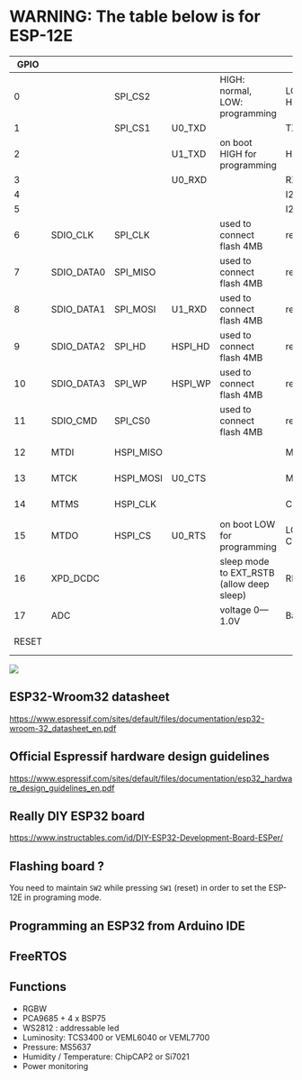 # WARNING: The table below is for ESP-12E

| GPIO  |            |           |         |                                           |            | Arduino |                  |
| ----- | ---------- | --------- | ------- | ----------------------------------------- | ---------- | ------- | ---------------- |
| 0     |            | SPI_CS2   |         | HIGH: normal, LOW: programming            | LOW / HIGH | D3      | button LOW / BLK |
| 1     |            | SPI_CS1   | U0_TXD  |                                           | TX         | D10     | TX               |
| 2     |            |           | U1_TXD  | on boot HIGH for programming              | HIGH       | D4      | One WIRE (HIGH)  |
| 3     |            |           | U0_RXD  |                                           | RX         | D9      | RX               |
| 4     |            |           |         |                                           | I2C        | D2/SDA  | SDA              |
| 5     |            |           |         |                                           | I2C        | D1/SCL  | SCL              |
| 6     | SDIO_CLK   | SPI_CLK   |         | used to connect flash 4MB                 | reserved   |
| 7     | SDIO_DATA0 | SPI_MISO  |         | used to connect flash 4MB                 | reserved   |
| 8     | SDIO_DATA1 | SPI_MOSI  | U1_RXD  | used to connect flash 4MB                 | reserved   |
| 9     | SDIO_DATA2 | SPI_HD    | HSPI_HD | used to connect flash 4MB                 | reserved   |
| 10    | SDIO_DATA3 | SPI_WP    | HSPI_WP | used to connect flash 4MB                 | reserved   |
| 11    | SDIO_CMD   | SPI_CS0   |         | used to connect flash 4MB                 | reserved   |
| 12    | MTDI       | HSPI_MISO |         |                                           | MISO       | D6      | PWM R            |
| 13    | MTCK       | HSPI_MOSI | U0_CTS  |                                           | MOSI       | D7      | PWM G            |
| 14    | MTMS       | HSPI_CLK  |         |                                           | CLK        | D5      | PWM B            |
| 15    | MTDO       | HSPI_CS   | U0_RTS  | on boot LOW for programming               | LOW / CS   | D8      | PWM W (LOW)      |
| 16    | XPD_DCDC   |           |         | sleep mode to EXT_RSTB (allow deep sleep) | RESET      | D0      | RST              |
| 17    | ADC        |           |         | voltage 0—1.0V                            | Battery    | A0      |
| RESET |            |           |         |                                           |            |         | Pull UP          |


<img src="https://ht-deko.com/arduino/pic/esp-wroom-32_pinout_01.png">

## ESP32-Wroom32 datasheet
https://www.espressif.com/sites/default/files/documentation/esp32-wroom-32_datasheet_en.pdf

## Official Espressif hardware design guidelines
https://www.espressif.com/sites/default/files/documentation/esp32_hardware_design_guidelines_en.pdf

## Really DIY ESP32 board
https://www.instructables.com/id/DIY-ESP32-Development-Board-ESPer/


## Flashing board ?

You need to maintain `SW2` while pressing `SW1` (reset) in order to set the ESP-12E in programing mode.


## Programming an ESP32 from Arduino IDE


## FreeRTOS


## Functions

- RGBW
- PCA9685 + 4 x BSP75
- WS2812 : addressable led
- Luminosity: TCS3400 or VEML6040 or VEML7700
- Pressure: MS5637
- Humidity / Temperature: ChipCAP2 or Si7021
- Power monitoring

